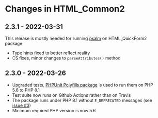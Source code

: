 # Changes in HTML_Common2

## 2.3.1 - 2022-03-31

This release is mostly needed for running [psalm] on HTML_QuickForm2 package 
* Type hints fixed to better reflect reality
* CS fixes, minor changes to `parseAttributes()` method

## 2.3.0 - 2022-03-26

* Upgraded tests, [PHPUnit Polyfills package] is used to run them on PHP 5.6 to PHP 8.1
* Test suite now runs on Github Actions rather than on Travis
* The package runs under PHP 8.1 without `E_DEPRECATED` messages (see [issue #3])
* Minimum required PHP version is now 5.6

[PHPUnit Polyfills package]: https://github.com/Yoast/PHPUnit-Polyfills
[issue #3]: https://github.com/pear/HTML_Common2/issues/3
[psalm]: https://psalm.dev/
